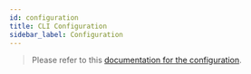 ```yaml
---
id: configuration
title: CLI Configuration
sidebar_label: Configuration
---
```


> Please refer to this [documentation for the configuration](../bot/configuration).
